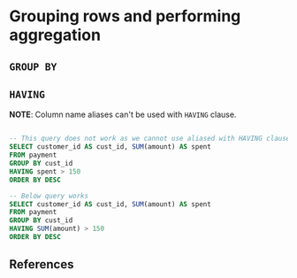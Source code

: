 # Grouping rows and performing aggregation

## `GROUP BY`

## `HAVING`

**NOTE**: Column name aliases can't be used with `HAVING` clause.

```sql

-- This query does not work as we cannot use aliased with HAVING clause
SELECT customer_id AS cust_id, SUM(amount) AS spent
FROM payment
GROUP BY cust_id
HAVING spent > 150
ORDER BY DESC

-- Below query works
SELECT customer_id AS cust_id, SUM(amount) AS spent
FROM payment
GROUP BY cust_id
HAVING SUM(amount) > 150
ORDER BY DESC
```

## References
